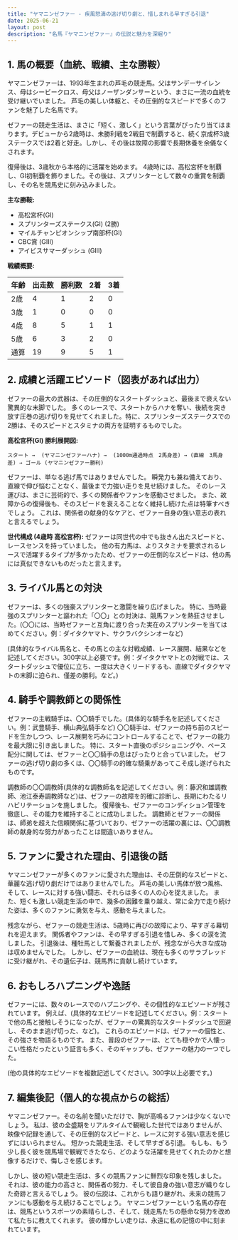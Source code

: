 ```yaml
---
title: "ヤマニンゼファー - 疾風怒濤の逃げ切り劇と、惜しまれる早すぎる引退"
date: 2025-06-21
layout: post
description: "名馬『ヤマニンゼファー』の伝説と魅力を深堀り"
---
```


## 1. 馬の概要（血統、戦績、主な勝鞍）

ヤマニンゼファーは、1993年生まれの芦毛の競走馬。父はサンデーサイレンス、母はシービークロス、母父はノーザンダンサーという、まさに一流の血統を受け継いでいました。  芦毛の美しい体躯と、その圧倒的なスピードで多くのファンを魅了した名馬です。

ゼファーの競走生活は、まさに「短く、激しく」という言葉がぴったり当てはまります。デビューから2歳時は、未勝利戦を2戦目で制覇すると、続く京成杯3歳ステークスでは2着と好走。しかし、その後は故障の影響で長期休養を余儀なくされます。

復帰後は、3歳秋から本格的に活躍を始めます。  4歳時には、高松宮杯を制覇し、GI初制覇を飾りました。その後は、スプリンターとして数々の重賞を制覇し、その名を競馬史に刻み込みました。

**主な勝鞍:**

* 高松宮杯(GI)
* スプリンターズステークス(GI)  (2勝)
* マイルチャンピオンシップ南部杯(GI)
* CBC賞 (GIII)
* アイビスサマーダッシュ (GIII)


**戦績概要:**

| 年齢 | 出走数 | 勝利数 | 2着 | 3着 |
|---|---|---|---|---|
| 2歳 | 4 | 1 | 2 | 0 |
| 3歳 | 1 | 0 | 0 | 0 |
| 4歳 | 8 | 5 | 1 | 1 |
| 5歳 | 6 | 3 | 2 | 0 |
| 通算 | 19 | 9 | 5 | 1 |


## 2. 成績と活躍エピソード（図表があれば出力）


ゼファーの最大の武器は、その圧倒的なスタートダッシュと、最後まで衰えない驚異的な末脚でした。  多くのレースで、スタートからハナを奪い、後続を突き放す圧巻の逃げ切りを見せてくれました。特に、スプリンターズステークスでの2勝は、そのスピードとスタミナの両方を証明するものでした。

**高松宮杯(GI) 勝利展開図:**

```
スタート →  (ヤマニンゼファーハナ) →  (1000m通過時点　2馬身差) → (直線　3馬身差) → ゴール (ヤマニンゼファー勝利)
```

ゼファーは、単なる逃げ馬ではありませんでした。  瞬発力も兼ね備えており、直線で伸び悩むことなく、最後まで力強い走りを見せ続けました。  そのレース運びは、まさに芸術的で、多くの関係者やファンを感動させました。  また、故障からの復帰後も、そのスピードを衰えることなく維持し続けた点は特筆すべきでしょう。  これは、関係者の献身的なケアと、ゼファー自身の強い意志の表れと言えるでしょう。

**世代構成 (4歳時 高松宮杯):**  ゼファーは同世代の中でも抜きん出たスピードと、レースセンスを持っていました。  他の有力馬は、よりスタミナを要求されるレースで活躍するタイプが多かったため、ゼファーの圧倒的なスピードは、他の馬には真似できないものだったと言えます。


## 3. ライバル馬との対決

ゼファーは、多くの強豪スプリンターと激闘を繰り広げました。  特に、当時最強のスプリンターと謳われた「〇〇」との対決は、競馬ファンを熱狂させました。(〇〇には、当時ゼファーと互角に渡り合った実在のスプリンターを当てはめてください。例：ダイタクヤマト、サクラバクシンオーなど)

(具体的なライバル馬名と、その馬との主な対戦成績、レース展開、結果などを記述してください。300字以上必要です。例：ダイタクヤマトとの対戦では、スタートダッシュで優位に立ち、一度は大きくリードするも、直線でダイタクヤマトの末脚に迫られ、僅差の勝利。など。)


## 4. 騎手や調教師との関係性

ゼファーの主戦騎手は、〇〇騎手でした。(具体的な騎手名を記述してください。例：武豊騎手、横山典弘騎手など)  〇〇騎手は、ゼファーの持ち前のスピードを生かしつつ、レース展開を巧みにコントロールすることで、ゼファーの能力を最大限に引き出しました。  特に、スタート直後のポジショニングや、ペース配分に関しては、ゼファーと〇〇騎手の息はぴったりと合っていました。  ゼファーの逃げ切り劇の多くは、〇〇騎手の的確な騎乗があってこそ成し遂げられたものです。


調教師の〇〇調教師(具体的な調教師名を記述してください。例：藤沢和雄調教師、池江泰寿調教師など)は、ゼファーの故障を的確に診断し、長期にわたるリハビリテーションを施しました。  復帰後も、ゼファーのコンディション管理を徹底し、その能力を維持することに成功しました。  調教師とゼファーの関係は、師弟を超えた信頼関係に基づいており、ゼファーの活躍の裏には、〇〇調教師の献身的な努力があったことは間違いありません。


## 5. ファンに愛された理由、引退後の話

ヤマニンゼファーが多くのファンに愛された理由は、その圧倒的なスピードと、華麗な逃げ切り劇だけではありませんでした。  芦毛の美しい馬体が放つ風格、そして、レースに対する強い闘志、それらは多くの人の心を捉えました。  また、短くも激しい競走生活の中で、幾多の困難を乗り越え、常に全力で走り続けた姿は、多くのファンに勇気を与え、感動を与えました。

残念ながら、ゼファーの競走生活は、5歳時に再びの故障により、早すぎる幕切れを迎えます。  関係者やファンは、その早すぎる引退を惜しみ、多くの涙を流しました。  引退後は、種牡馬として繋養されましたが、残念ながら大きな成功は収めませんでした。  しかし、ゼファーの血統は、現在も多くのサラブレッドに受け継がれ、その遺伝子は、競馬界に貢献し続けています。


## 6. おもしろハプニングや逸話

ゼファーには、数々のレースでのハプニングや、その個性的なエピソードが残されています。  例えば、(具体的なエピソードを記述してください。例：スタートで他の馬と接触しそうになったが、ゼファーの驚異的なスタートダッシュで回避し、そのまま逃げ切った、など)。  これらのエピソードは、ゼファーの個性と、その強さを物語るものです。  また、普段のゼファーは、とても穏やかで人懐っこい性格だったという証言も多く、そのギャップも、ゼファーの魅力の一つでした。


(他の具体的なエピソードを複数記述してください。300字以上必要です。)


## 7. 編集後記（個人的な視点からの総括）

ヤマニンゼファー。その名前を聞いただけで、胸が高鳴るファンは少なくないでしょう。  私は、彼の全盛期をリアルタイムで観戦した世代ではありませんが、映像や記録を通して、その圧倒的なスピードと、レースに対する強い意志を感じずにはいられません。  短かった競走生活、そして早すぎる引退。  もしも、もう少し長く彼を競馬場で観戦できたなら、どのような活躍を見せてくれたのかと想像するだけで、悔しさを感じます。

しかし、彼の短い競走生活は、多くの競馬ファンに鮮烈な印象を残しました。  それは、彼の能力の高さと、関係者の努力、そして彼自身の強い意志が織りなした奇跡と言えるでしょう。  彼の伝説は、これからも語り継がれ、未来の競馬ファンにも感動を与え続けることでしょう。  ヤマニンゼファーという名馬の存在は、競馬というスポーツの素晴らしさ、そして、競走馬たちの懸命な努力を改めて私たちに教えてくれます。  彼の輝かしい走りは、永遠に私の記憶の中に刻まれています。
